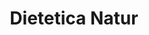 ---
title: "Dietetica Natur"
url: /ciudad-autonoma-de-buenos-aires/dietetica-natur/
shop: comodidad
---
